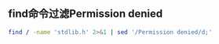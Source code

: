 ## find命令过滤Permission denied
```bash 
find / -name 'stdlib.h' 2>&1 | sed '/Permission denied/d;'
```
